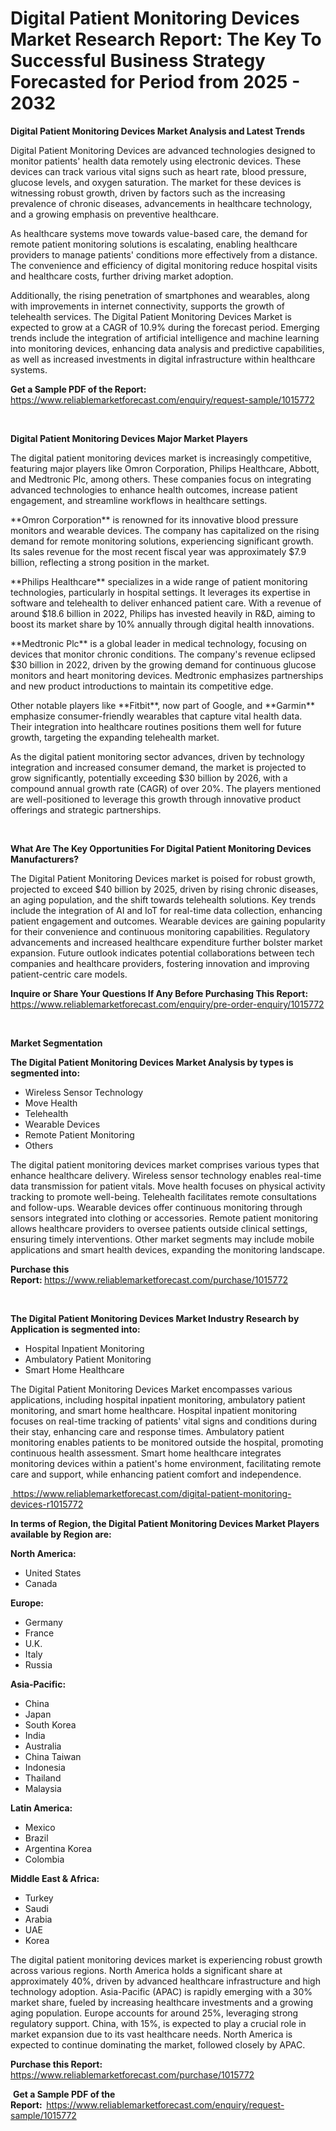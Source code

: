 <p><h1>Digital Patient Monitoring Devices Market Research Report: The Key To Successful Business Strategy Forecasted for Period from 2025 - 2032</h1></p><p><strong>Digital Patient Monitoring Devices Market Analysis and Latest Trends</strong></p>
<p><p>Digital Patient Monitoring Devices are advanced technologies designed to monitor patients' health data remotely using electronic devices. These devices can track various vital signs such as heart rate, blood pressure, glucose levels, and oxygen saturation. The market for these devices is witnessing robust growth, driven by factors such as the increasing prevalence of chronic diseases, advancements in healthcare technology, and a growing emphasis on preventive healthcare. </p><p>As healthcare systems move towards value-based care, the demand for remote patient monitoring solutions is escalating, enabling healthcare providers to manage patients' conditions more effectively from a distance. The convenience and efficiency of digital monitoring reduce hospital visits and healthcare costs, further driving market adoption. </p><p>Additionally, the rising penetration of smartphones and wearables, along with improvements in internet connectivity, supports the growth of telehealth services. The Digital Patient Monitoring Devices Market is expected to grow at a CAGR of 10.9% during the forecast period. Emerging trends include the integration of artificial intelligence and machine learning into monitoring devices, enhancing data analysis and predictive capabilities, as well as increased investments in digital infrastructure within healthcare systems.</p></p>
<p><strong>Get a Sample PDF of the Report:&nbsp;</strong> <a href="https://www.reliablemarketforecast.com/enquiry/request-sample/1015772?utm_campaign=1833&utm_medium=2&utm_source=Github&utm_content=ia&utm_term=13042025&utm_id=digital-patient-monitoring-devices">https://www.reliablemarketforecast.com/enquiry/request-sample/1015772</a></p>
<p>&nbsp;</p>
<p><strong>Digital Patient Monitoring Devices Major Market Players</strong></p>
<p><p>The digital patient monitoring devices market is increasingly competitive, featuring major players like Omron Corporation, Philips Healthcare, Abbott, and Medtronic Plc, among others. These companies focus on integrating advanced technologies to enhance health outcomes, increase patient engagement, and streamline workflows in healthcare settings.</p><p>**Omron Corporation** is renowned for its innovative blood pressure monitors and wearable devices. The company has capitalized on the rising demand for remote monitoring solutions, experiencing significant growth. Its sales revenue for the most recent fiscal year was approximately $7.9 billion, reflecting a strong position in the market.</p><p>**Philips Healthcare** specializes in a wide range of patient monitoring technologies, particularly in hospital settings. It leverages its expertise in software and telehealth to deliver enhanced patient care. With a revenue of around $18.6 billion in 2022, Philips has invested heavily in R&D, aiming to boost its market share by 10% annually through digital health innovations.</p><p>**Medtronic Plc** is a global leader in medical technology, focusing on devices that monitor chronic conditions. The company's revenue eclipsed $30 billion in 2022, driven by the growing demand for continuous glucose monitors and heart monitoring devices. Medtronic emphasizes partnerships and new product introductions to maintain its competitive edge.</p><p>Other notable players like **Fitbit**, now part of Google, and **Garmin** emphasize consumer-friendly wearables that capture vital health data. Their integration into healthcare routines positions them well for future growth, targeting the expanding telehealth market.</p><p>As the digital patient monitoring sector advances, driven by technology integration and increased consumer demand, the market is projected to grow significantly, potentially exceeding $30 billion by 2026, with a compound annual growth rate (CAGR) of over 20%. The players mentioned are well-positioned to leverage this growth through innovative product offerings and strategic partnerships.</p></p>
<p>&nbsp;</p>
<p><strong>What Are The Key Opportunities For Digital Patient Monitoring Devices Manufacturers?</strong></p>
<p><p>The Digital Patient Monitoring Devices market is poised for robust growth, projected to exceed $40 billion by 2025, driven by rising chronic diseases, an aging population, and the shift towards telehealth solutions. Key trends include the integration of AI and IoT for real-time data collection, enhancing patient engagement and outcomes. Wearable devices are gaining popularity for their convenience and continuous monitoring capabilities. Regulatory advancements and increased healthcare expenditure further bolster market expansion. Future outlook indicates potential collaborations between tech companies and healthcare providers, fostering innovation and improving patient-centric care models.</p></p>
<p><strong>Inquire or Share Your Questions If Any Before Purchasing This Report:</strong> <a href="https://www.reliablemarketforecast.com/enquiry/pre-order-enquiry/1015772?utm_campaign=1833&utm_medium=2&utm_source=Github&utm_content=ia&utm_term=13042025&utm_id=digital-patient-monitoring-devices">https://www.reliablemarketforecast.com/enquiry/pre-order-enquiry/1015772</a></p>
<p>&nbsp;</p>
<p><strong>Market Segmentation</strong></p>
<p><strong>The Digital Patient Monitoring Devices Market Analysis by types is segmented into:</strong></p>
<p><ul><li>Wireless Sensor Technology</li><li>Move Health</li><li>Telehealth</li><li>Wearable Devices</li><li>Remote Patient Monitoring</li><li>Others</li></ul></p>
<p><p>The digital patient monitoring devices market comprises various types that enhance healthcare delivery. Wireless sensor technology enables real-time data transmission for patient vitals. Move health focuses on physical activity tracking to promote well-being. Telehealth facilitates remote consultations and follow-ups. Wearable devices offer continuous monitoring through sensors integrated into clothing or accessories. Remote patient monitoring allows healthcare providers to oversee patients outside clinical settings, ensuring timely interventions. Other market segments may include mobile applications and smart health devices, expanding the monitoring landscape.</p></p>
<p><strong>Purchase this Report:&nbsp;</strong><a href="https://www.reliablemarketforecast.com/purchase/1015772?utm_campaign=1833&utm_medium=2&utm_source=Github&utm_content=ia&utm_term=13042025&utm_id=digital-patient-monitoring-devices">https://www.reliablemarketforecast.com/purchase/1015772</a></p>
<p>&nbsp;</p>
<p><strong>The Digital Patient Monitoring Devices Market Industry Research by Application is segmented into:</strong></p>
<p><ul><li>Hospital Inpatient Monitoring</li><li>Ambulatory Patient Monitoring</li><li>Smart Home Healthcare</li></ul></p>
<p><p>The Digital Patient Monitoring Devices Market encompasses various applications, including hospital inpatient monitoring, ambulatory patient monitoring, and smart home healthcare. Hospital inpatient monitoring focuses on real-time tracking of patients' vital signs and conditions during their stay, enhancing care and response times. Ambulatory patient monitoring enables patients to be monitored outside the hospital, promoting continuous health assessment. Smart home healthcare integrates monitoring devices within a patient's home environment, facilitating remote care and support, while enhancing patient comfort and independence.</p></p>
<p><a href="https://www.reliablemarketforecast.com/digital-patient-monitoring-devices-r1015772?utm_campaign=1833&utm_medium=2&utm_source=Github&utm_content=ia&utm_term=13042025&utm_id=digital-patient-monitoring-devices">&nbsp;https://www.reliablemarketforecast.com/digital-patient-monitoring-devices-r1015772</a></p>
<p><strong>In terms of Region, the Digital Patient Monitoring Devices Market Players available by Region are:</strong></p>
<p>
    <p> <strong> North America: </strong>
        <ul>
            <li>United States</li>
            <li>Canada</li>
        </ul>
        </p> 
    <p> <strong> Europe: </strong>
        <ul>
            <li>Germany</li>
            <li>France</li>
            <li>U.K.</li>
            <li>Italy</li>
            <li>Russia</li>
        </ul>
        </p> 
    <p> <strong> Asia-Pacific: </strong>
        <ul>
            <li>China</li>
            <li>Japan</li>
            <li>South Korea</li>
            <li>India</li>
            <li>Australia</li>
            <li>China Taiwan</li>
            <li>Indonesia</li>
            <li>Thailand</li>
            <li>Malaysia</li>
        </ul>
        </p> 
    <p> <strong> Latin America: </strong>
        <ul>
            <li>Mexico</li>
            <li>Brazil</li>
            <li>Argentina Korea</li>
            <li>Colombia</li>
        </ul>
        </p> 
    <p> <strong> Middle East & Africa: </strong>
        <ul>
            <li>Turkey</li>
            <li>Saudi</li>
            <li>Arabia</li>
            <li>UAE</li>
            <li>Korea</li>
        </ul>
    </p>
    </p>
<p><p>The digital patient monitoring devices market is experiencing robust growth across various regions. North America holds a significant share at approximately 40%, driven by advanced healthcare infrastructure and high technology adoption. Asia-Pacific (APAC) is rapidly emerging with a 30% market share, fueled by increasing healthcare investments and a growing aging population. Europe accounts for around 25%, leveraging strong regulatory support. China, with 15%, is expected to play a crucial role in market expansion due to its vast healthcare needs. North America is expected to continue dominating the market, followed closely by APAC.</p></p>
<p><strong>Purchase this Report: </strong><a href="https://www.reliablemarketforecast.com/purchase/1015772?utm_campaign=1833&utm_medium=2&utm_source=Github&utm_content=ia&utm_term=13042025&utm_id=digital-patient-monitoring-devices">https://www.reliablemarketforecast.com/purchase/1015772</a></p>
<p>&nbsp;<strong>Get a Sample PDF of the Report:&nbsp;&nbsp;</strong><a href="https://www.reliablemarketforecast.com/enquiry/request-sample/1015772?utm_campaign=1833&utm_medium=2&utm_source=Github&utm_content=ia&utm_term=13042025&utm_id=digital-patient-monitoring-devices">https://www.reliablemarketforecast.com/enquiry/request-sample/1015772</a></p>
<p><strong></strong></p>
<p><p></p><p></p><p></p></p>